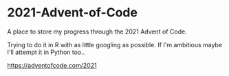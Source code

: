 # 2021-Advent-of-Code
A place to store my progress through the 2021 Advent of Code.

Trying to do it in R with as little googling as possible.
If I'm ambitious maybe I'll attempt it in Python too..

https://adventofcode.com/2021
